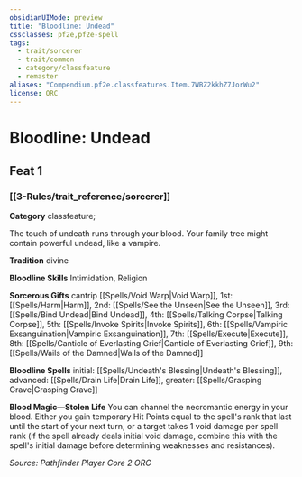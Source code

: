 ```yaml
---
obsidianUIMode: preview
title: "Bloodline: Undead"
cssclasses: pf2e,pf2e-spell
tags:
  - trait/sorcerer
  - trait/common
  - category/classfeature
  - remaster
aliases: "Compendium.pf2e.classfeatures.Item.7WBZ2kkhZ7JorWu2"
license: ORC
---
```

# Bloodline: Undead
## Feat 1
### [[3-Rules/trait_reference/sorcerer]]

**Category** classfeature; 




The touch of undeath runs through your blood. Your family tree might contain powerful undead, like a vampire.

**Tradition** divine

**Bloodline Skills** Intimidation, Religion

**Sorcerous Gifts** cantrip [[Spells/Void Warp|Void Warp]], 1st: [[Spells/Harm|Harm]], 2nd: [[Spells/See the Unseen|See the Unseen]], 3rd: [[Spells/Bind Undead|Bind Undead]], 4th: [[Spells/Talking Corpse|Talking Corpse]], 5th: [[Spells/Invoke Spirits|Invoke Spirits]], 6th: [[Spells/Vampiric Exsanguination|Vampiric Exsanguination]], 7th: [[Spells/Execute|Execute]], 8th: [[Spells/Canticle of Everlasting Grief|Canticle of Everlasting Grief]], 9th: [[Spells/Wails of the Damned|Wails of the Damned]]

**Bloodline Spells** initial: [[Spells/Undeath's Blessing|Undeath's Blessing]], advanced: [[Spells/Drain Life|Drain Life]], greater: [[Spells/Grasping Grave|Grasping Grave]]

**Blood Magic—Stolen Life** You can channel the necromantic energy in your blood. Either you gain temporary Hit Points equal to the spell's rank that last until the start of your next turn, or a target takes 1 void damage per spell rank (if the spell already deals initial void damage, combine this with the spell's initial damage before determining weaknesses and resistances).

*Source: Pathfinder Player Core 2*
*ORC*